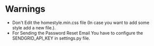 # Warnings
- Don't Edit the homestyle.min.css file (In case you want to add some style add a new file.).
- For Sending the Password Reset Email You have to configure the SENDGRID_API_KEY in settings.py file.

